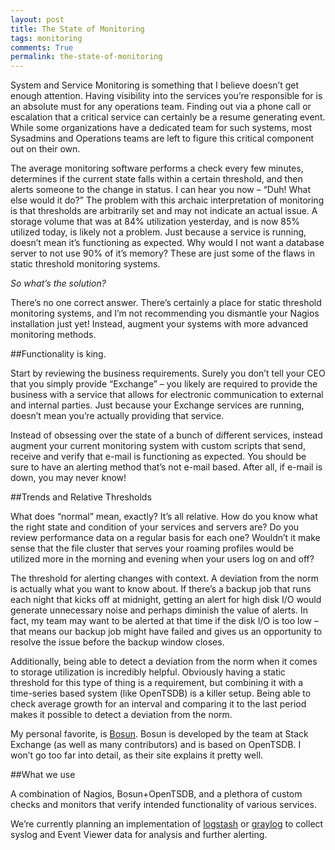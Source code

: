 ```yaml
---
layout: post
title: The State of Monitoring
tags: monitoring
comments: True
permalink: the-state-of-monitoring
---
```


System and Service Monitoring is something that I believe doesn’t get enough attention. Having visibility into the services you’re responsible for is an absolute must for any operations team. Finding out via a phone call or escalation that a critical service can certainly be a resume generating event. While some organizations have a dedicated team for such systems, most Sysadmins and Operations teams are left to figure this critical component out on their own.

The average monitoring software performs a check every few minutes, determines if the current state falls within a certain threshold, and then alerts someone to the change in status. I can hear you now – “Duh! What else would it do?” The problem with this archaic interpretation of monitoring is that thresholds are arbitrarily set and may not indicate an actual issue. A storage volume that was at 84% utilization yesterday, and is now 85% utilized today, is likely not a problem. Just because a service is running, doesn’t mean it’s functioning as expected. Why would I not want a database server to not use 90% of it’s memory? These are just some of the flaws in static threshold monitoring systems.


_So what’s the solution?_

There’s no one correct answer. There’s certainly a place for static threshold monitoring systems, and I’m not recommending you dismantle your Nagios installation just yet! Instead, augment your systems with more advanced monitoring methods.

##Functionality is king.

Start by reviewing the business requirements. Surely you don’t tell your CEO that you simply provide “Exchange” – you likely are required to provide the business with a service that allows for electronic communication to external and internal parties. Just because your Exchange services are running, doesn’t mean you’re actually providing that service.

Instead of obsessing over the state of a bunch of different services, instead augment your current monitoring system with custom scripts that send, receive and verify that e-mail is functioning as expected. You should be sure to have an alerting method that’s not e-mail based. After all, if e-mail is down, you may never know!

##Trends and Relative Thresholds

What does “normal” mean, exactly? It’s all relative. How do you know what the right state and condition of your services and servers are? Do you review performance data on a regular basis for each one? Wouldn’t it make sense that the file cluster that serves your roaming profiles  would be utilized more in the morning and evening when your users log on and off?

The threshold for alerting changes with context. A deviation from the norm is actually what you want to know about. If there’s a backup job that runs each night that kicks off at midnight, getting an alert for high disk I/O would generate unnecessary noise and perhaps diminish the value of alerts. In fact, my team may want to be alerted at that time if the disk I/O is too low – that means our backup job might have failed and gives us an opportunity to resolve the issue before the backup window closes.

Additionally, being able to detect a deviation from the norm when it comes to storage utilization is incredibly helpful. Obviously having a static threshold for this type of thing is a requirement, but combining it with a time-series based system (like OpenTSDB) is a killer setup. Being able to check average growth for an interval and comparing it to the last period makes it possible to detect a deviation from the norm.

My personal favorite, is [Bosun](http://bosun.org). Bosun is developed by the team at Stack Exchange (as well as many contributors) and is based on OpenTSDB. I won’t go too far into detail, as their site explains it pretty well.

##What we use

A combination of Nagios, Bosun+OpenTSDB, and a plethora of custom checks and monitors that verify intended functionality of various services.

We’re currently planning an implementation of [logstash](https://www.elastic.co/products/logstash) or [graylog](https://www.graylog.org/) to collect syslog and Event Viewer data for analysis and further alerting.


